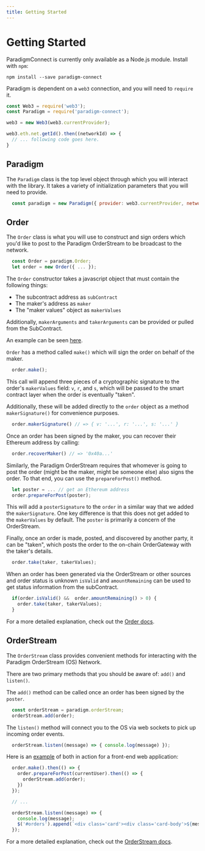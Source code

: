 ```yaml
---
title: Getting Started
---
```


# Getting Started

ParadigmConnect is currently only available as a Node.js module. Install with `npm`:

```
npm install --save paradigm-connect
```

Paradigm is dependent on a `web3` connection, and you will need to `require` it.

```javascript
const Web3 = require('web3');
const Paradigm = require('paradigm-connect');

web3 = new Web3(web3.currentProvider);

web3.eth.net.getId().then((networkId) => {
  // ... following code goes here.
}
```

## Paradigm

The `Paradigm` class is the top level object through which you will interact with the library. It takes a variety of initialization parameters that you will need to provide.

```javascript
  const paradigm = new Paradigm({ provider: web3.currentProvider, networkId: networkId });
```

## Order

The `Order` class is what you will use to construct and sign orders which you'd like to post to the Paradigm OrderStream to be broadcast to the network.

```javascript
  const Order = paradigm.Order;
  let order = new Order({ ... });
```

The `Order` constructor takes a javascript object that must contain the following things:

- The subcontract address as `subContract`
- The maker's address as `maker`
- The "maker values" object as `makerValues`

Additionally, `makerArguments` and `takerArguments` can be provided or pulled from the SubContract.

An example can be seen [here](https://github.com/ParadigmFoundation/connect-demo).

`Order` has a method called `make()` which will sign the order on behalf of the maker.

```javascript
  order.make();
```

This call will append three pieces of a cryptographic signature to the order's `makerValues` field:
`v`, `r`, and `s`, which will be passed to the smart contract layer when the order is eventually "taken".

Additionally, these will be added directly to the `order` object as a method `makerSignature()` for convenience purposes.

```javascript
  order.makerSignature() // => { v: '...', r: '...', s: '...' }
```

Once an order has been signed by the maker, you can recover their Ethereum address by calling:

```javascript
  order.recoverMaker() // => '0x40a...'
```

Similarly, the Paradigm OrderStream requires that whomever is going to post the order (might be the maker, might be someone else) also signs the order. To that end, you can use the `prepareForPost()` method.

```javascript
  let poster = ... // get an Ethereum address
  order.prepareForPost(poster);
```

This will add a `posterSignature` to the `order` in a similar way that we added the `makerSignature`. One key difference is that this does not get added to the `makerValues` by default. The `poster` is primarily a concern of the OrderStream.

Finally, once an order is made, posted, and discovered by another party, it can be "taken", which posts the order to the on-chain OrderGateway with the taker's details.

```javascript
  order.take(taker, takerValues);
```

When an order has been generated via the OrderStream or other sources and order status is unknown `isValid` and `amountRemaining` can be used to get status information from the subContract.
```javascript
  if(order.isValid() &&  order.amountRemaining() > 0) {
    order.take(taker, takerValues);
  }
```

For a more detailed explanation, check out the [Order docs](./reference.md#order).

## OrderStream

The `OrderStream` class provides convenient methods for interacting with the Paradigm OrderStream (OS) Network.

There are two primary methods that you should be aware of: `add()` and `listen()`.

The `add()` method can be called once an order has been signed by the `poster`.

```javascript
  const orderStream = paradigm.orderStream;
  orderStream.add(order);
```

The `listen()` method will connect you to the OS via web sockets to pick up incoming order events.

```javascript
  orderStream.listen((message) => { console.log(message) });
```

Here is an [example](https://github.com/ParadigmFoundation/connect-demo) of both in action for a front-end web application:

```javascript
  order.make().then(() => {
    order.prepareForPost(currentUser).then(() => {
      orderStream.add(order);
    })
  });

  // ...

  orderStream.listen((message) => {
    console.log(message);
    $('#orders').append(`<div class='card'><div class='card-body'>${message.data}</div></div>`);
  });
```

For a more detailed explanation, check out the [OrderStream docs](./reference.md#orderstream).